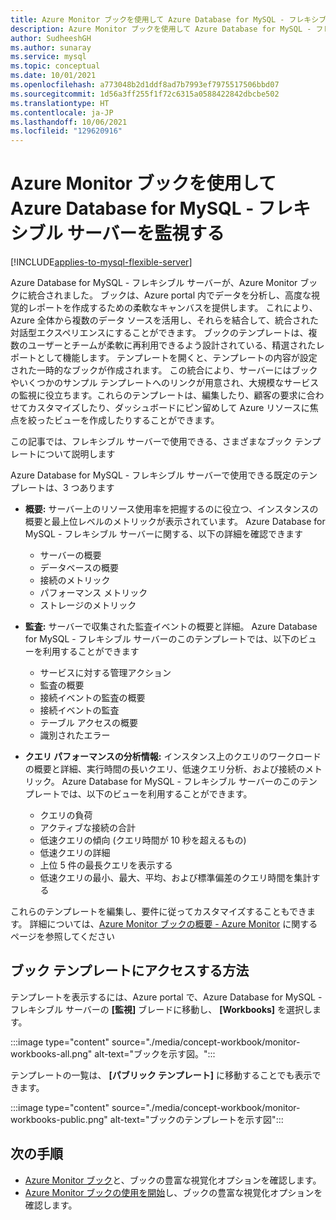 ```yaml
---
title: Azure Monitor ブックを使用して Azure Database for MySQL - フレキシブル サーバーを監視する
description: Azure Monitor ブックを使用して Azure Database for MySQL - フレキシブル サーバーを監視する方法について説明します。
author: SudheeshGH
ms.author: sunaray
ms.service: mysql
ms.topic: conceptual
ms.date: 10/01/2021
ms.openlocfilehash: a773048b2d1ddf8ad7b7993ef7975517506bbd07
ms.sourcegitcommit: 1d56a3ff255f1f72c6315a0588422842dbcbe502
ms.translationtype: HT
ms.contentlocale: ja-JP
ms.lasthandoff: 10/06/2021
ms.locfileid: "129620916"
---
```

# <a name="monitoring-azure-database-for-mysql---flexible-server-with-azure-monitor-workbooks"></a>Azure Monitor ブックを使用して Azure Database for MySQL - フレキシブル サーバーを監視する

[!INCLUDE[applies-to-mysql-flexible-server](../includes/applies-to-mysql-flexible-server.md)]

Azure Database for MySQL - フレキシブル サーバーが、Azure Monitor ブックに統合されました。 ブックは、Azure portal 内でデータを分析し、高度な視覚的レポートを作成するための柔軟なキャンバスを提供します。 これにより、Azure 全体から複数のデータ ソースを活用し、それらを結合して、統合された対話型エクスペリエンスにすることができます。 ブックのテンプレートは、複数のユーザーとチームが柔軟に再利用できるよう設計されている、精選されたレポートとして機能します。 テンプレートを開くと、テンプレートの内容が設定された一時的なブックが作成されます。 この統合により、サーバーにはブックやいくつかのサンプル テンプレートへのリンクが用意され、大規模なサービスの監視に役立ちます。これらのテンプレートは、編集したり、顧客の要求に合わせてカスタマイズしたり、ダッシュボードにピン留めして Azure リソースに焦点を絞ったビューを作成したりすることができます。
 
この記事では、フレキシブル サーバーで使用できる、さまざまなブック テンプレートについて説明します

Azure Database for MySQL - フレキシブル サーバーで使用できる既定のテンプレートは、3 つあります
 
- **概要:** サーバー上のリソース使用率を把握するのに役立つ、インスタンスの概要と最上位レベルのメトリックが表示されています。 Azure Database for MySQL - フレキシブル サーバーに関する、以下の詳細を確認できます

    * サーバーの概要 
    * データベースの概要
    * 接続のメトリック 
    * パフォーマンス メトリック 
    * ストレージのメトリック 

* **監査:** サーバーで収集された監査イベントの概要と詳細。 Azure Database for MySQL - フレキシブル サーバーのこのテンプレートでは、以下のビューを利用することができます

    * サービスに対する管理アクション
    * 監査の概要
    * 接続イベントの監査の概要
    * 接続イベントの監査
    * テーブル アクセスの概要
    * 識別されたエラー

* **クエリ パフォーマンスの分析情報:** インスタンス上のクエリのワークロードの概要と詳細、実行時間の長いクエリ、低速クエリ分析、および接続のメトリック。 Azure Database for MySQL - フレキシブル サーバーのこのテンプレートでは、以下のビューを利用することができます。

    * クエリの負荷
    * アクティブな接続の合計
    * 低速クエリの傾向 (クエリ時間が 10 秒を超えるもの)
    * 低速クエリの詳細
    * 上位 5 件の最長クエリを表示する
    * 低速クエリの最小、最大、平均、および標準偏差のクエリ時間を集計する

これらのテンプレートを編集し、要件に従ってカスタマイズすることもできます。 詳細については、[Azure Monitor ブックの概要 - Azure Monitor](../../azure-monitor/visualize/workbooks-overview.md#editing-mode) に関するページを参照してください

 ## <a name="how-to-access-workbook-templates"></a>ブック テンプレートにアクセスする方法

テンプレートを表示するには、Azure portal で、Azure Database for MySQL - フレキシブル サーバーの **[監視]** ブレードに移動し、 **[Workbooks]** を選択します。

:::image type="content" source="./media/concept-workbook/monitor-workbooks-all.png" alt-text="ブックを示す図。":::

テンプレートの一覧は、 **[パブリック テンプレート]** に移動することでも表示できます。

:::image type="content" source="./media/concept-workbook/monitor-workbooks-public.png" alt-text="ブックのテンプレートを示す図":::


## <a name="next-steps"></a>次の手順
- [Azure Monitor ブック](../../azure-monitor/visualize/workbooks-access-control.md)と、ブックの豊富な視覚化オプションを確認します。
- [Azure Monitor ブックの使用を開始](../../azure-monitor/visualize/workbooks-overview.md#visualizations)し、ブックの豊富な視覚化オプションを確認します。
